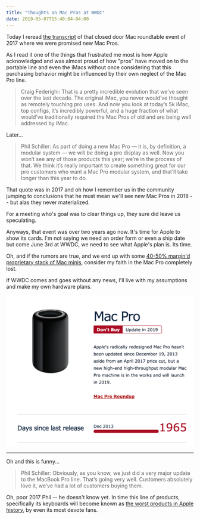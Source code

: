 ```yaml
---
title: "Thoughts on Mac Pros at WWDC"
date: 2019-05-07T15:48:04-04:00
---
```


Today I reread [the transcript](https://techcrunch.com/2017/04/06/transcript-phil-schiller-craig-federighi-and-john-ternus-on-the-state-of-apples-pro-macs/) of that closed door Mac roundtable event of 2017 where we were promised new Mac Pros. 

As I read it one of the things that frustrated me most is how Apple acknowledged and was almost proud of how "pros" have moved on to the portable line and even the iMacs without once considering that this purchasing behavior might be influenced by their own neglect of the Mac Pro line.

> Craig Federighi: That is a pretty incredible evolution that we’ve seen over the last decade. The original iMac, you never would’ve thought as remotely touching pro uses. And now you look at today’s 5k iMac, top configs, it’s incredibly powerful, and a huge fraction of what would’ve traditionally required the Mac Pros of old and are being well addressed by iMac.

Later...

> Phil Schiller: As part of doing a new Mac Pro — it is, by definition, a modular system — we will be doing a pro display as well. Now you won’t see any of those products this year; we’re in the process of that. We think it’s really important to create something great for our pro customers who want a Mac Pro modular system, and that’ll take longer than this year to do.

That quote was in 2017 and oh how I remember us in the community jumping to conclusions that he must mean we'll see new Mac Pros in 2018 -- but alas they never materialized. 

For a meeting who's goal was to clear things up, they sure did leave us speculating.

Anyways, that event was over two years ago now. It's time for Apple to show its cards. I'm not saying we need an order form or even a ship date but come June 3rd at WWDC, we need to see what Apple's plan is. Its time.

Oh, and if the rumors are true, and we end up with some [40-50% margin'd proprietary stack of Mac minis](https://www.youtube.com/watch?v=AASFgpGFVkY), consider my faith in the Mac Pro completely lost.

If WWDC comes and goes without any news, I'll live with my assumptions and make my own hardware plans.

![Don't Buy](dont-buy.png)

---

Oh and this is funny...

> Phil Schiller: Obviously, as you know, we just did a very major update to the MacBook Pro line. That’s going very well. Customers absolutely love it, we’ve had a lot of customers buying them.

Oh, poor 2017 Phil -- he doesn't know yet. In time this line of products, specifically its keyboards will become known as [the worst products in Apple history](https://daringfireball.net/linked/2019/03/27/strn-kyboard), by even its most devote fans.
